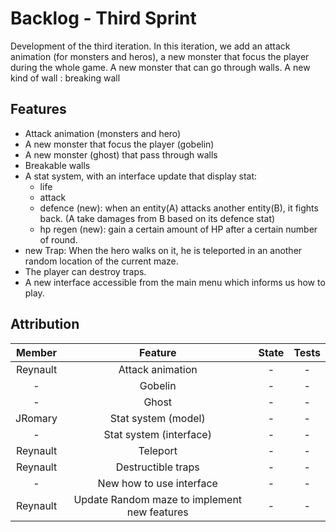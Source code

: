 # Backlog - Third Sprint

Development of the third iteration. In this iteration, we add an attack animation (for monsters and heros), a new monster
that focus the player during the whole game. A new monster that can go through walls. A new kind of wall : breaking wall

## Features

- Attack animation (monsters and hero)
- A new monster that focus the player (gobelin)
- A new monster (ghost) that pass through walls
- Breakable walls
- A stat system, with an interface update that display stat:
    - life
    - attack
    - defence (new): when an entity(A) attacks another entity(B), it fights back.
    (A take damages from B based on its defence stat)
    - hp regen (new): gain a certain amount of HP after a certain number of round.
- new Trap: When the hero walks on it, he is teleported in an another random location of the current maze.
- The player can destroy traps.
- A new interface accessible from the main menu which informs us how to play.

## Attribution

|     Member     |             Feature             | State | Tests |
|:--------------:|:-------------------------------:|:-----:|:-----:|
|   Reynault     | Attack animation                |   -   |   -   |
|    -    | Gobelin                         |   -   |   -   |
|     -     | Ghost                           |   -   |   -   |
|     JRomary    | Stat system (model)             |   -   |   -   |
|    -    | Stat system (interface)         |   -   |   -   |
|    Reynault    | Teleport                        |   -   |   -   |
|     Reynault   | Destructible traps              |   -   |   -   |
|   - | New how to use interface        |   -   |   -   |
|   Reynault | Update Random maze to implement new features       |   -   |   -   |
